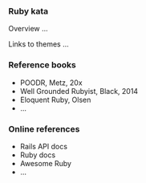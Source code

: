 ### Ruby kata

Overview ...

Links to themes ...

### Reference books

* POODR, Metz, 20x
* Well Grounded Rubyist, Black, 2014
* Eloquent Ruby, Olsen
* ...

### Online references

* Rails API docs
* Ruby docs
* Awesome Ruby
* ...
